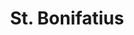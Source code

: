 ---
title: St. Bonifatius
image: stbonifatius.webp
type: ar-data
layout: poi
gmaps: 
coords: [50.963433, 7.4959276]
info: |
    Steine für den Kirchenbau - transportiert auf der Straße der Arbeit

    Die industrielle Ausbeutung der oberbergischen Grauwackevorkommen beginnt in den 1870 Jahren. Die Grauwackeindustrie erlebte eine Blütezeit in den Jahrzehnten um 1900, als die Eisenbahnen im Wipper-, Agger- und Wiehltal ein angemessenes Transportmittel für die Pflastersteine und den vermehrt seit 1902 produzierten Schotter boten. 1914 war die Steinproduktion zur zweitwichtigsten Branche im oberbergischen Land nach der Textilindustrie geworden. 

    Von dem am Hömelskopf an der Ausmündung des Wiehltals in das Aggertal gelegene Steinbruch finden sich erst spät in der Quellenüberlieferung Nachrichten. Der Steinbruch war mit einem Anschlussgleis an die Wiehltalbahn angebunden. 
arDesc: |
    Halten Sie die Kamera auf den auffälligen, kunstvoll gestalteten Eckstein  der Kirche.

    Gehen Sie mit uns auf einen Vogelflug vom Kirchenstein hin zu seinem Ursprungsort. 

    Sie können die Videodatei selbsttändig stoppen und wieder starten.
ar:
    type: image-tracking
    content: video
    location: wiehl
    audio:
        filename: "wiehl_stbonifatius.mp3"
    video: [
        {
            type: 'filename',
            filename: 'stbonifatius.webm'
        }
    ]
    nft: [
        {
            type: video,
            id: "stbonifatius-steine",
            name: "StBonifatius-Steine",
        },
        {
            type: audio,
            id: "stbonifatius-tafel",
            name: "StBonifatius-Tafel",
        }
    ]
---